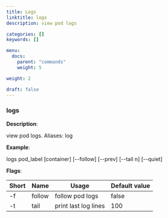 ```yaml
---
title: Logs
linktitle: logs
description: view pod logs

categories: []
keywords: []

menu:
  docs:
    parent: "commands"
    weight: 5

weight: 2

draft: false
---
```


### logs

**Description**:

view pod logs. Aliases: log

**Example**:

logs pod_label [container] [--follow] [--prev] [--tail n] [--quiet]

**Flags**:

| Short | Name | Usage | Default value |
| ----- | ---- | ----- | ------------- |
| -f | follow | follow pod logs | false |
| -t | tail | print last <value> log lines | 100 |



